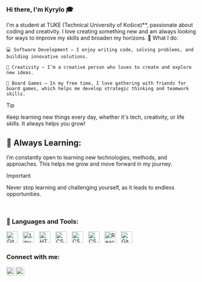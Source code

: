 ### Hi there, I'm Kyrylo 🎓
I'm a student at TUKE (Technical University of Košice)**, passionate about coding and creativity. I love creating something new and am always looking for ways to improve my skills and broaden my horizons.
🔧 What I do:

    💻 Software Development — I enjoy writing code, solving problems, and building innovative solutions.

    🎨 Creativity — I’m a creative person who loves to create and explore new ideas.

    🎲 Board Games — In my free time, I love gathering with friends for board games, which helps me develop strategic thinking and teamwork skills.


> [!TIP]  
> Keep learning new things every day, whether it's tech, creativity, or life skills. It always helps you grow!

## 🌱 Always Learning:

I’m constantly open to learning new technologies, methods, and approaches. This helps me grow and move forward in my journey.

> [!IMPORTANT]
> Never stop learning and challenging yourself, as it leads to endless opportunities.

<br />

### 🧰 Languages and Tools:
<img align="left" alt="Git" width="30px" style="padding-right:10px;" src="https://cdn.jsdelivr.net/gh/devicons/devicon/icons/git/git-original.svg" />
<img align="left" alt="Linux" width="30px" style="padding-right:10px;" src="https://cdn.jsdelivr.net/gh/devicons/devicon/icons/linux/linux-original.svg" />
<img align="left" alt="HTML" width="30px" style="padding-right:10px;" src="https://cdn.jsdelivr.net/gh/devicons/devicon/icons/html5/html5-plain.svg" />
<img align="left" alt="CSS" width="30px" style="padding-right:10px;" src="https://cdn.jsdelivr.net/gh/devicons/devicon/icons/css3/css3-plain.svg" />
<img align="left" alt="CSS" width="30px" style="padding-right:10px;" src="https://cdn.jsdelivr.net/gh/devicons/devicon/icons/c/c-plain.svg" />
<img align="left" alt="CSS" width="30px" style="padding-right:10px;" src="https://cdn.jsdelivr.net/gh/devicons/devicon/icons/java/java-plain.svg" />
<img align="left" alt="React" width="30px" style="padding-right:10px;" src="https://cdn.jsdelivr.net/gh/devicons/devicon/icons/postgresql/postgresql-plain.svg" />
<img align="left" alt="GitHub" width="30px" style="padding-right:10px;" src="https://cdn.jsdelivr.net/gh/devicons/devicon/icons/github/github-original.svg" />

<br />
<br />

### Connect with me:
[<img align="left" alt="Kyrylo | LinkedIn" width="22px" src="https://cdn.jsdelivr.net/npm/simple-icons@v3/icons/linkedin.svg" />][linkedin]
[<img align="left" alt="Kyrylo | Instagram" width="22px" src="https://cdn.jsdelivr.net/npm/simple-icons@v3/icons/instagram.svg" />][instagram]

<br />


[linkedin]: https://www.linkedin.com/in/kyrylo-tarasov-59b3a0324/
[instagram]: https://www.instagram.com/jeszter.tp/
